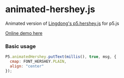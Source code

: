 # animated-hershey.js

Animated version of [Lingdong's p5.hershey.js](https://github.com/LingDong-/p5-hershey-js) for p5.js

[Online demo here](https://benfordslaw.github.io/animated-hershey)

### Basic usage
```javascript
P5.animatedHershey.putText(millis(), true, msg, {
  cmap: FONT_HERSHEY.PLAIN,
  align: "center"
});
```
